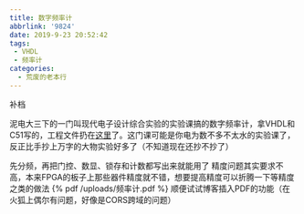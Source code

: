 ```yaml
---
title: 数字频率计
abbrlink: '9824'
date: 2019-9-23 20:52:42
tags:
 - VHDL
 - 频率计
categories:
  - 荒废的老本行
---
```

补档
<!-- more -->

泥电大三下的一门叫现代电子设计综合实验的实验课搞的数字频率计，拿VHDL和C51写的，工程文件扔在[这里](https://github.com/Archaeoraptor/latch_test)了。这门课可能是你电为数不多不太水的实验课了，反正比手抄上万字的大物实验好多了（不知道现在还抄不抄了）

先分频，再把门控、数显、锁存和计数都写出来就能用了
精度问题其实要求不高，本来FPGA的板子上那些器件精度就不错，想要提高精度可以折腾一下等精度之类的做法
{% pdf /uploads/频率计.pdf %}
顺便试试博客插入PDF的功能（在火狐上偶尔有问题，好像是CORS跨域的问题）
